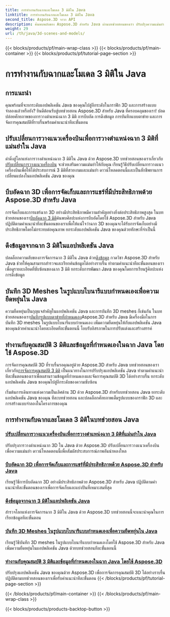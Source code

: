 ```yaml
---
title: การทำงานกับฉากและโมเดล 3 มิติใน Java
linktitle: การทำงานกับฉากและโมเดล 3 มิติใน Java
second_title: Aspose.3D จาวา API
description: ค้นพบพลังของ Aspose.3D สำหรับ Java ผ่านบทช่วยสอนของเรา ปรับปรุงความแม่นยำ ประสิทธิภาพการจัดเก็บข้อมูล และการจัดการฉาก 3 มิติในแอปพลิเคชัน Java ของคุณ
weight: 29
url: /th/java/3d-scenes-and-models/
---
```


{{< blocks/products/pf/main-wrap-class >}}
{{< blocks/products/pf/main-container >}}
{{< blocks/products/pf/tutorial-page-section >}}

# การทำงานกับฉากและโมเดล 3 มิติใน Java

## การแนะนำ

คุณพร้อมที่จะยกระดับแอปพลิเคชัน Java ของคุณไปสู่อีกระดับในกราฟิก 3D และการสร้างแบบจำลองแล้วหรือยัง? ยินดีต้อนรับสู่บทช่วยสอน Aspose.3D สำหรับ Java ที่ครอบคลุมของเรา! ปลดปล่อยศักยภาพของการวางตำแหน่งฉาก 3 มิติ การบีบอัด การดึงข้อมูล การบันทึกแบบตาข่าย และการจัดการคุณสมบัติที่ราบรื่นพร้อมคำแนะนำทีละขั้นตอน

## ปรับเปลี่ยนการวางแนวเครื่องบินเพื่อการวางตำแหน่งฉาก 3 มิติที่แม่นยำใน Java

 ดำดิ่งสู่โลกแห่งการวางตำแหน่งฉาก 3 มิติใน Java ด้วย Aspose.3D บทช่วยสอนของเราเกี่ยวกับ[ปรับเปลี่ยนการวางแนวเครื่องบิน](./change-plane-orientation/) จะช่วยเสริมความแม่นยำให้กับคุณ เรียนรู้วิธีปรับเปลี่ยนการวางแนวเครื่องบินเพื่อให้ได้ประสบการณ์ 3 มิติที่สวยงามและแม่นยำ ดาวน์โหลดตอนนี้และเป็นสักขีพยานการเปลี่ยนแปลงในแอปพลิเคชัน Java ของคุณ

## บีบอัดฉาก 3D เพื่อการจัดเก็บและการแชร์ที่มีประสิทธิภาพด้วย Aspose.3D สำหรับ Java

 การจัดเก็บและการแชร์ฉาก 3D อย่างมีประสิทธิภาพมีความสำคัญอย่างยิ่งต่อประสิทธิภาพสูงสุด ในบทช่วยสอนของเรา[บีบอัดฉาก 3 มิติ](./compress-3d-scenes/)ค้นพบศิลปะแห่งการบีบอัดโดยใช้ Aspose.3D สำหรับ Java ปฏิบัติตามคำแนะนำทีละขั้นตอนของเราเพื่อให้แน่ใจว่าฉาก 3D ของคุณจะได้รับการจัดเก็บอย่างมีประสิทธิภาพโดยไม่กระทบต่อคุณภาพ ยกระดับแอปพลิเคชัน Java ของคุณด้วยทักษะที่จำเป็นนี้

## ดึงข้อมูลจากฉาก 3 มิติในแอปพลิเคชัน Java

 ปลดล็อกความลับของการจัดการฉาก 3 มิติใน Java ด้วย[ดึงข้อมูล](./get-scene-information/) กวดวิชา Aspose.3D สำหรับ Java ช่วยให้คุณสามารถสำรวจและเรียกค้นข้อมูลได้อย่างราบรื่น ทำตามคำแนะนำทีละขั้นตอนของเราเพื่อดูรายละเอียดที่ซับซ้อนของฉาก 3 มิติ ยกระดับการพัฒนา Java ของคุณโดยการเรียนรู้ศิลปะแห่งการดึงข้อมูล

## บันทึก 3D Meshes ในรูปแบบไบนารีแบบกำหนดเองเพื่อความยืดหยุ่นใน Java

 ความยืดหยุ่นเป็นกุญแจสำคัญในแอปพลิเคชัน Java และการบันทึก 3D meshes ก็เช่นกัน ในบทช่วยสอนของเรา[บันทึกรูปแบบตาข่ายที่กำหนดเอง](./save-custom-mesh-formats/)Aspose.3D สำหรับ Java มีเครื่องมือในการบันทึก 3D meshes ในรูปแบบไบนารีแบบกำหนดเอง เพิ่มความยืดหยุ่นให้กับแอปพลิเคชัน Java ของคุณด้วยคำแนะนำโดยละเอียดทีละขั้นตอนนี้ โอบรับอิสรภาพในการปรับแต่งและสร้างสรรค์

## ทำงานกับคุณสมบัติ 3 มิติและข้อมูลที่กำหนดเองในฉาก Java โดยใช้ Aspose.3D

 การจัดการคุณสมบัติ 3D ที่ราบรื่นรอคุณอยู่ด้วย Aspose.3D สำหรับ Java บทช่วยสอนของเราเกี่ยวกับ[การจัดการคุณสมบัติ 3 มิติ](./managing-3d-properties-scenes/) เป็นแนวทางในการปรับปรุงแอปพลิเคชัน Java ทำตามคำแนะนำทีละขั้นตอนของเราเพื่อผสานรวมข้อมูลที่กำหนดเองและจัดการคุณสมบัติ 3D ได้อย่างราบรื่น ยกระดับแอปพลิเคชัน Java ของคุณไปสู่อีกระดับของความซับซ้อน

เริ่มต้นการเดินทางแห่งความเป็นเลิศด้าน 3D ด้วย Aspose.3D สำหรับบทช่วยสอน Java ยกระดับแอปพลิเคชัน Java ของคุณ ทีละบทช่วยสอน และปลดล็อกศักยภาพเต็มรูปแบบของกราฟิก 3D และการสร้างแบบจำลองในโครงการของคุณ
## การทำงานกับฉากและโมเดล 3 มิติในบทช่วยสอน Java
### [ปรับเปลี่ยนการวางแนวเครื่องบินเพื่อการวางตำแหน่งฉาก 3 มิติที่แม่นยำใน Java](./change-plane-orientation/)
ปรับปรุงการวางตำแหน่งฉาก 3D ใน Java ด้วย Aspose.3D ปรับเปลี่ยนการวางแนวเครื่องบินเพื่อความแม่นยำ ดาวน์โหลดตอนนี้เพื่อสัมผัสประสบการณ์ภาพอันน่าหลงใหล
### [บีบอัดฉาก 3D เพื่อการจัดเก็บและการแชร์ที่มีประสิทธิภาพด้วย Aspose.3D สำหรับ Java](./compress-3d-scenes/)
เรียนรู้วิธีการบีบอัดฉาก 3D อย่างมีประสิทธิภาพด้วย Aspose.3D สำหรับ Java ปฏิบัติตามคำแนะนำทีละขั้นตอนของเราเพื่อการจัดเก็บและแบ่งปันที่เหมาะสมที่สุด
### [ดึงข้อมูลจากฉาก 3 มิติในแอปพลิเคชัน Java](./get-scene-information/)
สำรวจโลกแห่งการจัดการฉาก 3 มิติใน Java ด้วย Aspose.3D บทช่วยสอนนี้จะแนะนำคุณในการเรียกข้อมูลทีละขั้นตอน
### [บันทึก 3D Meshes ในรูปแบบไบนารีแบบกำหนดเองเพื่อความยืดหยุ่นใน Java](./save-custom-mesh-formats/)
เรียนรู้วิธีบันทึก 3D meshes ในรูปแบบไบนารีแบบกำหนดเองโดยใช้ Aspose.3D สำหรับ Java เพิ่มความยืดหยุ่นในแอปพลิเคชัน Java ด้วยบทช่วยสอนทีละขั้นตอนนี้
### [ทำงานกับคุณสมบัติ 3 มิติและข้อมูลที่กำหนดเองในฉาก Java โดยใช้ Aspose.3D](./managing-3d-properties-scenes/)
ปรับปรุงแอปพลิเคชัน Java ของคุณด้วย Aspose.3D เพื่อการจัดการคุณสมบัติ 3D ได้อย่างราบรื่น ปฏิบัติตามบทช่วยสอนของเราเพื่อรับคำแนะนำทีละขั้นตอน
{{< /blocks/products/pf/tutorial-page-section >}}

{{< /blocks/products/pf/main-container >}}
{{< /blocks/products/pf/main-wrap-class >}}

{{< blocks/products/products-backtop-button >}}
